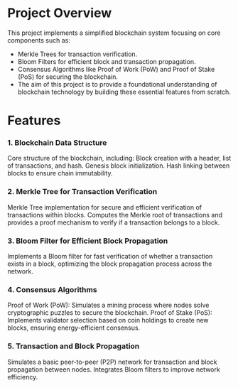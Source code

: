       
# Project Overview
This project implements a simplified blockchain system focusing on core components such as:

- Merkle Trees for transaction verification.
- Bloom Filters for efficient block and transaction propagation.
- Consensus Algorithms like Proof of Work (PoW) and Proof of Stake (PoS) for securing the blockchain.
- The aim of this project is to provide a foundational understanding of blockchain technology by building these essential features from scratch.

# Features
### 1. Blockchain Data Structure
Core structure of the blockchain, including:
Block creation with a header, list of transactions, and hash.
Genesis block initialization.
Hash linking between blocks to ensure chain immutability.
### 2. Merkle Tree for Transaction Verification
Merkle Tree implementation for secure and efficient verification of transactions within blocks.
Computes the Merkle root of transactions and provides a proof mechanism to verify if a transaction belongs to a block.
### 3. Bloom Filter for Efficient Block Propagation
Implements a Bloom filter for fast verification of whether a transaction exists in a block, optimizing the block propagation process across the network.
### 4. Consensus Algorithms
Proof of Work (PoW): Simulates a mining process where nodes solve cryptographic puzzles to secure the blockchain.
Proof of Stake (PoS): Implements validator selection based on coin holdings to create new blocks, ensuring energy-efficient consensus.
### 5. Transaction and Block Propagation
Simulates a basic peer-to-peer (P2P) network for transaction and block propagation between nodes.
Integrates Bloom filters to improve network efficiency.
